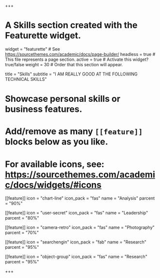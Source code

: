 +++
# A Skills section created with the Featurette widget.
widget = "featurette"  # See https://sourcethemes.com/academic/docs/page-builder/
headless = true  # This file represents a page section.
active = true  # Activate this widget? true/false
weight = 30  # Order that this section will appear.

title = "Skills"
subtitle = "I AM REALLY GOOD AT THE FOLLOWING TECHNICAL SKILLS"

# Showcase personal skills or business features.
# 
# Add/remove as many `[[feature]]` blocks below as you like.
# 
# For available icons, see: https://sourcethemes.com/academic/docs/widgets/#icons

[[feature]]
  icon = "chart-line"
  icon_pack = "fas"
  name = "Analysis"
  parcent = "90%"

[[feature]]
  icon = "user-secret"
  icon_pack = "fas"
  name = "Leadership"
  parcent = "80%"  

[[feature]]
  icon = "camera-retro"
  icon_pack = "fas"
  name = "Photography"
  parcent = "70%"

[[feature]]
  icon = "searchengin"
  icon_pack = "fab"
  name = "Research"
  parcent = "95%"



[[feature]]
  icon = "object-group"
  icon_pack = "fas"
  name = "Research"
  parcent = "95%"

+++
